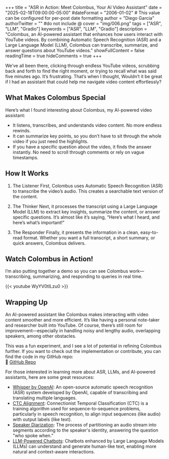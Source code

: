 +++
title = "ASR in Action: Meet Colombus, Your AI Video Assistant"
date = "2025-02-18T09:00:00-05:00"
#dateFormat = "2006-01-02" # This value can be configured for per-post date formatting
author = "Diego Garcia"
authorTwitter = "" #do not include @
cover = "img/006.png"
tags = ["ASR", "LLM", "Gradio"]
keywords = ["ASR", "LLM", "Gradio"]
description = "Colombus, an AI-powered assistant that enhances how users interact with YouTube videos. By combining Automatic Speech Recognition (ASR) and a Large Language Model (LLM), Colombus can transcribe, summarize, and answer questions about YouTube videos."
showFullContent = false
readingTime = true
hideComments = true
+++

We’ve all been there, clicking through endless YouTube videos, scrubbing back and forth to find the right moment, or trying to recall what was said five minutes ago. It’s frustrating. That’s when I thought, Wouldn’t it be great if I had an assistant that could help me navigate video content effortlessly?

## What Makes Colombus Special
Here’s what I found interesting about Colombus, my AI-powered video assistant:

- It listens, transcribes, and understands video content. No more endless rewinds.
- It can summarize key points, so you don’t have to sit through the whole video if you just need the highlights.
- If you have a specific question about the video, it finds the answer instantly. No need to scroll through comments or rely on vague timestamps.

## How It Works
1. The Listener
   First, Colombus uses Automatic Speech Recognition (ASR) to transcribe the video’s audio. This creates a searchable text version of the content.

2. The Thinker
   Next, it processes the transcript using a Large Language Model (LLM) to extract key insights, summarize the content, or answer specific questions. It’s almost like it’s saying, “Here’s what I heard, and here’s what’s important!”

3. The Responder
   Finally, it presents the information in a clean, easy-to-read format. Whether you want a full transcript, a short summary, or quick answers, Colombus delivers.

## Watch Colombus in Action!
I’m also putting together a demo so you can see Colombus work—transcribing, summarizing, and responding to queries in real time.

{{< youtube WyYV0tILzu0 >}}

## Wrapping Up
An AI-powered assistant like Colombus makes interacting with video content smoother and more efficient. It’s like having a personal note-taker and researcher built into YouTube. Of course, there’s still room for improvement—especially in handling noisy and lengthy audio, overlapping speakers, among other obstacles.

This was a fun experiment, and I see a lot of potential in refining Colombus further. If you want to check out the implementation or contribute, you can find the code in my GitHub repo: <br>
   🔗 [GitHub Repo](https://github.com/dgarciarieckhof/media.alchemy)


For those interested in learning more about ASR, LLMs, and AI-powered assistants, here are some great resources:

- [Whisper by OpenAI](https://openai.com/index/whisper/): An open-source automatic speech recognition (ASR) system developed by OpenAI, capable of transcribing and translating multiple languages.
- [CTC Alignment](https://pytorch.org/audio/stable/tutorials/forced_alignment_tutorial.html): Connectionist Temporal Classification (CTC) is a training algorithm used for sequence-to-sequence problems, particularly in speech recognition, to align input sequences (like audio) with output labels (like text).
- [Speaker Diarization](https://docs.nvidia.com/nemo-framework/user-guide/24.09/nemotoolkit/asr/speaker_diarization/intro.html): The process of partitioning an audio stream into segments according to the speaker's identity, answering the question "who spoke when."
- [LLM-Powered Chatbots](https://arxiv.org/abs/2406.16937): Chatbots enhanced by Large Language Models (LLMs) can understand and generate human-like text, enabling more natural and context-aware interactions.